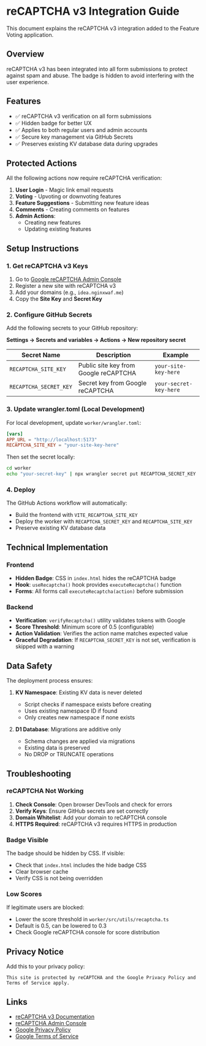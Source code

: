 # reCAPTCHA v3 Integration Guide

This document explains the reCAPTCHA v3 integration added to the Feature Voting application.

## Overview

reCAPTCHA v3 has been integrated into all form submissions to protect against spam and abuse. The badge is hidden to avoid interfering with the user experience.

## Features

- ✅ reCAPTCHA v3 verification on all form submissions
- ✅ Hidden badge for better UX
- ✅ Applies to both regular users and admin accounts
- ✅ Secure key management via GitHub Secrets
- ✅ Preserves existing KV database data during upgrades

## Protected Actions

All the following actions now require reCAPTCHA verification:

1. **User Login** - Magic link email requests
2. **Voting** - Upvoting or downvoting features
3. **Feature Suggestions** - Submitting new feature ideas
4. **Comments** - Creating comments on features
5. **Admin Actions**:
   - Creating new features
   - Updating existing features

## Setup Instructions

### 1. Get reCAPTCHA v3 Keys

1. Go to [Google reCAPTCHA Admin Console](https://www.google.com/recaptcha/admin)
2. Register a new site with reCAPTCHA v3
3. Add your domains (e.g., `idea.nginxwaf.me`)
4. Copy the **Site Key** and **Secret Key**

### 2. Configure GitHub Secrets

Add the following secrets to your GitHub repository:

**Settings → Secrets and variables → Actions → New repository secret**

| Secret Name | Description | Example |
|------------|-------------|---------|
| `RECAPTCHA_SITE_KEY` | Public site key from Google reCAPTCHA | `your-site-key-here` |
| `RECAPTCHA_SECRET_KEY` | Secret key from Google reCAPTCHA | `your-secret-key-here` |

### 3. Update wrangler.toml (Local Development)

For local development, update `worker/wrangler.toml`:

```toml
[vars]
APP_URL = "http://localhost:5173"
RECAPTCHA_SITE_KEY = "your-site-key-here"
```

Then set the secret locally:

```bash
cd worker
echo "your-secret-key" | npx wrangler secret put RECAPTCHA_SECRET_KEY
```

### 4. Deploy

The GitHub Actions workflow will automatically:
- Build the frontend with `VITE_RECAPTCHA_SITE_KEY`
- Deploy the worker with `RECAPTCHA_SECRET_KEY` and `RECAPTCHA_SITE_KEY`
- Preserve existing KV database data

## Technical Implementation

### Frontend

- **Hidden Badge**: CSS in `index.html` hides the reCAPTCHA badge
- **Hook**: `useRecaptcha()` hook provides `executeRecaptcha()` function
- **Forms**: All forms call `executeRecaptcha(action)` before submission

### Backend

- **Verification**: `verifyRecaptcha()` utility validates tokens with Google
- **Score Threshold**: Minimum score of 0.5 (configurable)
- **Action Validation**: Verifies the action name matches expected value
- **Graceful Degradation**: If `RECAPTCHA_SECRET_KEY` is not set, verification is skipped with a warning

## Data Safety

The deployment process ensures:

1. **KV Namespace**: Existing KV data is never deleted
   - Script checks if namespace exists before creating
   - Uses existing namespace ID if found
   - Only creates new namespace if none exists

2. **D1 Database**: Migrations are additive only
   - Schema changes are applied via migrations
   - Existing data is preserved
   - No DROP or TRUNCATE operations

## Troubleshooting

### reCAPTCHA Not Working

1. **Check Console**: Open browser DevTools and check for errors
2. **Verify Keys**: Ensure GitHub secrets are set correctly
3. **Domain Whitelist**: Add your domain to reCAPTCHA console
4. **HTTPS Required**: reCAPTCHA v3 requires HTTPS in production

### Badge Visible

The badge should be hidden by CSS. If visible:
- Check that `index.html` includes the hide badge CSS
- Clear browser cache
- Verify CSS is not being overridden

### Low Scores

If legitimate users are blocked:
- Lower the score threshold in `worker/src/utils/recaptcha.ts`
- Default is 0.5, can be lowered to 0.3
- Check Google reCAPTCHA console for score distribution

## Privacy Notice

Add this to your privacy policy:

```
This site is protected by reCAPTCHA and the Google Privacy Policy and Terms of Service apply.
```

## Links

- [reCAPTCHA v3 Documentation](https://developers.google.com/recaptcha/docs/v3)
- [reCAPTCHA Admin Console](https://www.google.com/recaptcha/admin)
- [Google Privacy Policy](https://policies.google.com/privacy)
- [Google Terms of Service](https://policies.google.com/terms)
